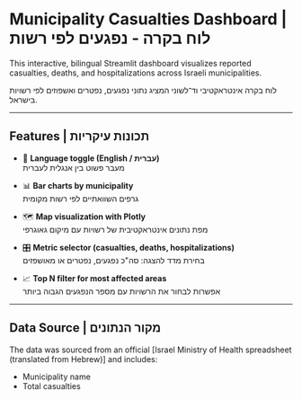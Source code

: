 # Municipality Casualties Dashboard | לוח בקרה - נפגעים לפי רשות

This interactive, bilingual Streamlit dashboard visualizes reported casualties, deaths, and hospitalizations across Israeli municipalities.

לוח בקרה אינטראקטיבי וד־לשוני המציג נתוני נפגעים, נפטרים ואשפוזים לפי רשויות בישראל.

---

## Features | תכונות עיקריות

- 🔄 **Language toggle (English / עברית)**  
  מעבר פשוט בין אנגלית לעברית

- 📊 **Bar charts by municipality**  
  גרפים השוואתיים לפי רשות מקומית

- 🗺 **Map visualization with Plotly**  
  מפת נתונים אינטראקטיבית של רשויות עם מיקום גאוגרפי

- 🎛 **Metric selector (casualties, deaths, hospitalizations)**  
  בחירת מדד להצגה: סה"כ נפגעים, נפטרים או מאושפזים

- 📈 **Top N filter for most affected areas**  
  אפשרות לבחור את הרשויות עם מספר הנפגעים הגבוה ביותר

---

## Data Source | מקור הנתונים

The data was sourced from an official [Israel Ministry of Health spreadsheet (translated from Hebrew)] and includes:

- Municipality name
- Total casualties
